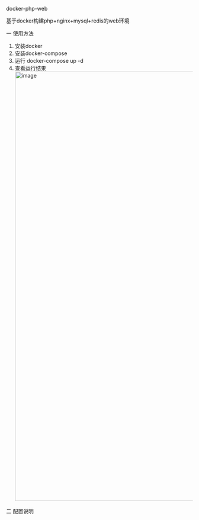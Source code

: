 docker-php-web

基于docker构建php+nginx+mysql+redis的web环境

 一 使用方法

1. 安装docker 
2. 安装docker-compose
3. 运行 docker-compose up -d
4. 查看运行结果
   <img width="1160" alt="image" src="https://user-images.githubusercontent.com/38155213/158756056-b37f80c0-2678-46bb-8303-cd93d8da3194.png">


二 配置说明

